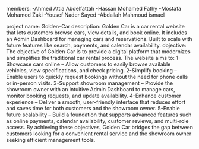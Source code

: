 members: -Ahmed Attia Abdelfattah
         -Hassan Mohamed Fathy
         -Mostafa Mohamed Zaki
         -Yousef Nader Sayed
         -Abdallah Mahmoud ismael

project name: Golden-Car
description:
Golden Car is a car rental website that lets customers browse cars, view details, and book online. It includes an Admin Dashboard for managing cars and reservations. Built to scale with future features like search, payments, and calendar availability.
objective:
The objective of Golden Car is to provide a digital platform that modernizes and simplifies the traditional car rental process. The website aims to:
  1-Showcase cars online – Allow customers to easily browse available vehicles, view specifications, and check pricing.
  2-Simplify booking – Enable users to quickly request bookings without the need for phone calls or in-person visits.
  3-Support showroom management – Provide the showroom owner with an intuitive Admin Dashboard to manage cars, monitor booking requests, and update availability.
  4-Enhance customer experience – Deliver a smooth, user-friendly interface that reduces effort and saves time for both customers and the showroom owner.
  5-Enable future scalability – Build a foundation that supports advanced features such as online payments, calendar availability, customer reviews, and multi-role access.
By achieving these objectives, Golden Car bridges the gap between customers looking for a convenient rental service and the showroom owner seeking efficient management tools.
